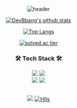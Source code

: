 <div align="center">
  
![header](https://capsule-render.vercel.app/api?type=waving&color=gradient&auto&height=300&section=header&text=DevBbang&fontSize=90&fontColor=black)
<br>

[![DevBbang's github stats](https://github-readme-stats.vercel.app/api?username=DevBbang&show_icons=true&theme=buefy)](https://github.com/devBbang/github-readme-stats)
<br>
  
[![Top Langs](https://github-readme-stats.vercel.app/api/top-langs/?username=DevBbang)](https://github.com/DevBbang/github-readme-stats)
<br>
  
[![solved.ac tier](http://mazassumnida.wtf/api/v2/generate_badge?boj=DevBbang)](https://solved.ac/DevBbang) 
<br>

### 🛠 Tech Stack 🛠

<img src="https://img.shields.io/badge/Swift-F05138?style=for-the-badge&logo=Swift&logoColor=white">
<img src="https://img.shields.io/badge/python-3776AB?style=for-the-badge&logo=python&logoColor=white">
<br>

<img src="https://img.shields.io/badge/github-181717?style=for-the-badge&logo=github&logoColor=white">
<img src="https://img.shields.io/badge/git-F05032?style=for-the-badge&logo=git&logoColor=white">
<br>
<br>

![](https://img.shields.io/github/followers/DevBbang?logoColor=purple&style=social)
[![Hits](https://hits.seeyoufarm.com/api/count/incr/badge.svg?url=https%3A%2F%2Fgithub.com%2FDevBbang&count_bg=%239556DB&title_bg=%23908DC7&icon=github.svg&icon_color=%23E7E7E7&title=hits&edge_flat=false)](https://hits.seeyoufarm.com)
  
</div>
